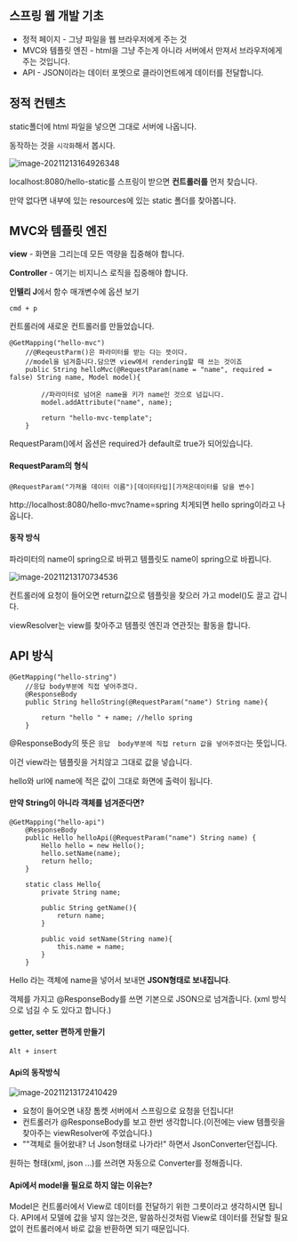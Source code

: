 ## 스프링 웹 개발 기초

- 정적 페이지 - 그냥 파일을 웹 브라우저에게 주는 것 
- MVC와 템플릿 엔진 - html을 그냥 주는게 아니라 서버에서 만져서 브라우저에게 주는 것입니다.
- API - JSON이라는 데이터 포멧으로 클라이언트에게 데이터를 전달합니다.







## 정적 컨텐츠 

static폴더에 html 파일을 넣으면 그대로 서버에 나옵니다.



동작하는 것을 `시각화`해서 봅시다.

![image-20211213164926348](https://user-images.githubusercontent.com/65094518/145778877-7ff9646b-93e1-48e0-ae87-79932e6270d1.png)



localhost:8080/hello-static를 스프링이 받으면 **컨트롤러를** 먼저 찾습니다. 

만약 없다면 내부에 있는 resources에 있는 static 폴더를 찾아봅니다.









## MVC와 템플릿 엔진

**view** - 화면을 그리는데 모든 역량을 집중해야 합니다.

**Controller** - 여기는 비지니스 로직을 집중해야 합니다.



**인텔리 J**에서 함수 매개변수에 옵션 보기

```
cmd + p
```



컨트롤러에 새로운 컨트롤러를 만들었습니다.

```
@GetMapping("hello-mvc")
    //@ReqeustParm()은 파라미터를 받는 다는 뜻이다.
    //model을 넘겨줍니다.담으면 view에서 rendering할 때 쓰는 것이죠
    public String helloMvc(@RequestParam(name = "name", required = false) String name, Model model){

        //파라미터로 넘어온 name을 키가 name인 것으로 넘깁니다.
        model.addAttribute("name", name);

        return "hello-mvc-template";
    }
```

RequestParam()에서 옵션은 required가 default로 true가 되어있습니다. 







#### RequestParam의 형식

```
@RequestParam("가져올 데이터 이름")[데이터타입][가져온데이터를 담을 변수]
```



http://localhost:8080/hello-mvc?name=spring 치게되면 hello spring이라고 나옵니다.







#### 동작 방식

파라미터의 name이 spring으로 바뀌고 템플릿도 name이 spring으로 바뀝니다.

![image-20211213170734536](https://user-images.githubusercontent.com/65094518/145778789-195f46a7-f8ee-40c0-8689-84333c535761.png)

컨트롤러에 요청이 들어오면 return값으로 템플릿을 찾으러 가고 model()도 끌고 갑니다.

viewResolver는 view를 찾아주고 템플릿 엔진과 연관짓는 활동을 합니다.









## API 방식

```
@GetMapping("hello-string")
    //응답 body부분에 직접 넣어주겠다.
    @ResponseBody
    public String helloString(@RequestParam("name") String name){

        return "hello " + name; //hello spring
    }
```

@ResponseBody의 뜻은 `응답  body부분에 직접 return 값을 넣어주겠다`는 뜻입니다.

이건 view라는 템플릿을 거치않고 그대로 값을 넣습니다.

hello와 url에 name에 적은 값이 그대로 화면에 출력이 됩니다.





#### 만약 String이 아니라 객체를 넘겨준다면?



```
@GetMapping("hello-api")
    @ResponseBody
    public Hello helloApi(@RequestParam("name") String name) {
        Hello hello = new Hello();
        hello.setName(name);
        return hello;
    }

    static class Hello{
        private String name;

        public String getName(){
            return name;
        }

        public void setName(String name){
            this.name = name;
        }
    }
```

Hello 라는 객체에 name을 넣어서 보내면 **JSON형태로 보내집니다**.



객체를 가지고 @ResponseBody를 쓰면 기본으로 JSON으로 넘겨줍니다.
(xml 방식으로 넘길 수 도 있다고 합니다.)





#### getter, setter 편하게 만들기

```
Alt + insert
```



#### Api의 동작방식

![image-20211213172410429](https://user-images.githubusercontent.com/65094518/145778833-e559edc3-7b8b-48c4-a724-1f8a708a37f8.png)



- 요청이 들어오면 내장 톰켓 서버에서 스프링으로 요청을 던집니다!
- 컨트롤러가 @ResponseBody를 보고 한번 생각합니다.(이전에는 view 템플릿을 찾아주는 viewResolver에 주었습니다.)
- ""객체로 들어왔내? 너 Json형태로 나가라!" 하면서 JsonConverter던집니다.

원하는 형태(xml, json ...)를 쓰려면 자동으로 Converter를 정해줍니다.





#### Api에서 model을 필요로 하지 않는 이유는?

Model은 컨트롤러에서 View로 데이터를 전달하기 위한 그릇이라고 생각하시면 됩니다. API에서 모델에 값을 넣지 않는것은, 말씀하신것처럼 View로 데이터를 전달할 필요없이 컨트롤러에서 바로 값을 반환하면 되기 때문입니다.